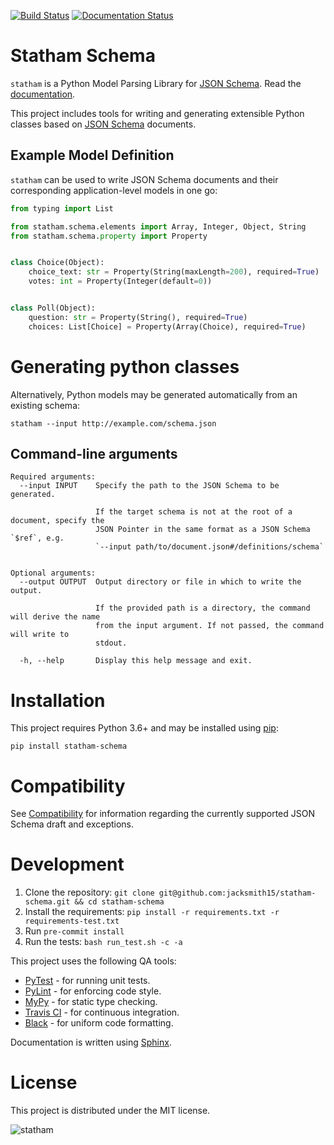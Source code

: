 [![Build Status](https://travis-ci.com/jacksmith15/statham-schema.svg?token=JrMQr8Ynsmu5tphpTQ2p&branch=master)](https://travis-ci.com/jacksmith15/statham-schema)  [![Documentation Status](https://readthedocs.org/projects/statham-schema/badge/?version=latest)](https://statham-schema.readthedocs.io/en/latest/?badge=latest)

# Statham Schema

`statham` is a Python Model Parsing Library for [JSON Schema]. Read the [documentation](https://statham-schema.readthedocs.io/en/latest/).

This project includes tools for writing and generating extensible Python classes based on [JSON Schema] documents.

## Example Model Definition

`statham` can be used to write JSON Schema documents and their corresponding application-level models in one go:

```python
from typing import List

from statham.schema.elements import Array, Integer, Object, String
from statham.schema.property import Property


class Choice(Object):
    choice_text: str = Property(String(maxLength=200), required=True)
    votes: int = Property(Integer(default=0))


class Poll(Object):
    question: str = Property(String(), required=True)
    choices: List[Choice] = Property(Array(Choice), required=True)
```

# Generating python classes
Alternatively, Python models may be generated automatically from an existing schema:
```
statham --input http://example.com/schema.json
```


## Command-line arguments
```
Required arguments:
  --input INPUT    Specify the path to the JSON Schema to be generated.

                   If the target schema is not at the root of a document, specify the
                   JSON Pointer in the same format as a JSON Schema `$ref`, e.g.
                   `--input path/to/document.json#/definitions/schema`


Optional arguments:
  --output OUTPUT  Output directory or file in which to write the output.

                   If the provided path is a directory, the command will derive the name
                   from the input argument. If not passed, the command will write to
                   stdout.

  -h, --help       Display this help message and exit.
```


# Installation
This project requires Python 3.6+ and may be installed using [pip]:
```
pip install statham-schema
```

# Compatibility
See [Compatibility](https://statham-schema.readthedocs.io/en/latest/compatibility.html) for information regarding the currently supported JSON Schema draft and exceptions.

# Development
1. Clone the repository: `git clone git@github.com:jacksmith15/statham-schema.git && cd statham-schema`
2. Install the requirements: `pip install -r requirements.txt -r requirements-test.txt`
3. Run `pre-commit install`
4. Run the tests: `bash run_test.sh -c -a`

This project uses the following QA tools:
- [PyTest](https://docs.pytest.org/en/latest/) - for running unit tests.
- [PyLint](https://www.pylint.org/) - for enforcing code style.
- [MyPy](http://mypy-lang.org/) - for static type checking.
- [Travis CI](https://travis-ci.org/) - for continuous integration.
- [Black](https://black.readthedocs.io/en/stable/) - for uniform code formatting.

Documentation is written using [Sphinx](https://www.sphinx-doc.org/en/master/).

# License
This project is distributed under the MIT license.

![statham](https://giant.gfycat.com/GrotesqueNauticalCaracal.gif)

[pip]: https://pip.pypa.io/en/stable/
[JSON Schema]: https://json-schema.org/
